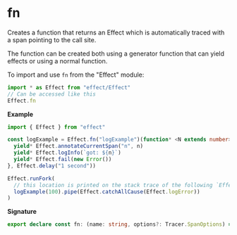 # fn

Creates a function that returns an Effect which is automatically traced with a span pointing to the call site.

The function can be created both using a generator function that can yield effects or using a normal function.

To import and use `fn` from the "Effect" module:

```ts
import * as Effect from "effect/Effect"
// Can be accessed like this
Effect.fn
```

**Example**

```ts
import { Effect } from "effect"

const logExample = Effect.fn("logExample")(function* <N extends number>(n: N) {
  yield* Effect.annotateCurrentSpan("n", n)
  yield* Effect.logInfo(`got: ${n}`)
  yield* Effect.fail(new Error())
}, Effect.delay("1 second"))

Effect.runFork(
  // this location is printed on the stack trace of the following `Effect.logError`
  logExample(100).pipe(Effect.catchAllCause(Effect.logError))
)
```

**Signature**

```ts
export declare const fn: (name: string, options?: Tracer.SpanOptions) => fn.Gen & fn.NonGen
```
